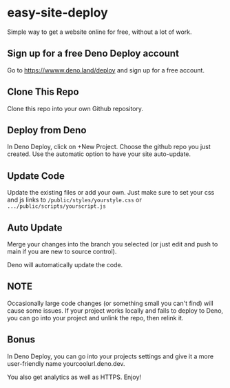 # easy-site-deploy
Simple way to get a website online for free, without a lot of work. 


## Sign up for a free Deno Deploy account
Go to https://wwww.deno.land/deploy and sign up for a free account.

## Clone This Repo
Clone this repo into your own Github repository.

## Deploy from Deno
In Deno Deploy, click on +New Project.  Choose the github repo you just created. 
Use the automatic option to have your site auto-update.

## Update Code
Update the existing files or add your own. Just make sure to set your css and js links 
to 
```/public/styles/yourstyle.css``` 
or 
```.../public/scripts/yourscript.js```

## Auto Update
Merge your changes into the branch you selected (or just edit and push to main if you are new to 
source control). 

Deno will automatically update the code. 

## NOTE
Occasionally large code changes (or something small you can't find) will cause some issues. 
If your project works locally and fails to deploy to Deno, you can go into your project
and unlink the repo, then relink it. 

## Bonus
In Deno Deploy, you can go into your projects settings and give it a more user-friendly name
yourcoolurl.deno.dev.

You also get analytics as well as HTTPS.   Enjoy!
